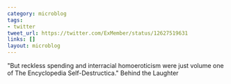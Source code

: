 ```yaml
---
category: microblog
tags:
- twitter
tweet_url: https://twitter.com/ExMember/status/12627519631
links: []
layout: microblog
---
```

"But reckless spending and interracial homoeroticism were just volume one of The Encyclopedia Self-Destructica." Behind the Laughter
